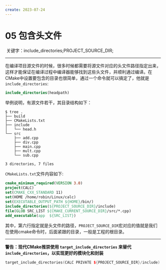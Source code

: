```yaml
---
create: 2023-07-24
---
```

# 05 包含头文件

​	关键字：include_directories;PROJECT_SOURCE_DIR;

---

​	在编译项目源文件的时候，很多时候都需要将源文件对应的头文件路径指定出来，这样才能保证在编译过程中编译器能够找到这些头文件，并顺利通过编译。在CMake中设置要包含的目录也很简单，通过一个命令就可以搞定了，他就是`include_directories`:

```CMAKE
include_directories(headpath)
```

举例说明，有源文件若干，其目录结构如下：

```shell
$ tree .
├── build
├── CMakeLists.txt
├── include
│   └── head.h
└── src
    ├── add.cpp
    ├── div.cpp
    ├── main.cpp
    ├── mult.cpp
    └── sub.cpp

3 directories, 7 files
```

`CMakeLists.txt`文件内容如下:

```CMAKE
cmake_minimum_required(VERSION 3.0)
project(CALC)
set(CMAKE_CXX_STANDARD 11)
set(HOME /home/robin/Linux/calc)
set(EXECUTABLE_OUTPUT_PATH ${HOME}/bin/)
include_directories(${PROJECT_SOURCE_DIR}/include)
file(GLOB SRC_LIST ${CMAKE_CURRENT_SOURCE_DIR}/src/*.cpp)
add_executable(app  ${SRC_LIST})
```

​	其中，第六行指定就是头文件的路径，`PROJECT_SOURCE_DIR`宏对应的值就是我们在使用cmake命令时，后面紧跟的目录，一般是工程的根目录。

---

**警告：现代CMake推崇使用 `target_include_directories` 来替代 `include_directories`，以实现更好的模块化和封装**

```C++
target_include_directories(CALC PRIVATE ${PROJECT_SOURCE_DIR}/include)
```


